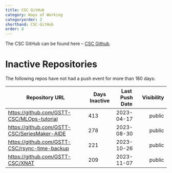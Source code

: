 ```yaml
---
title: CSC GitHub
category: Ways of Working
categoryorder: 2
shorthand: CSC-GitHub
order: 8
---
```


The CSC GitHub can be found here – <a href="https://github.com/GSTT-CSC/">CSC Github</a>.

# Inactive Repositories

The following repos have not had a push event for more than 180 days:

| Repository URL | Days Inactive | Last Push Date | Visibility |
| --- | --- | --- | ---: |
| https://github.com/GSTT-CSC/MLOps-tutorial | 413 | 2023-04-17 | public |
| https://github.com/GSTT-CSC/SeriesMaker-AIDE | 278 | 2023-08-30 | public |
| https://github.com/GSTT-CSC/rsync-time-backup | 221 | 2023-10-26 | public |
| https://github.com/GSTT-CSC/XNAT | 209 | 2023-11-07 | public |
